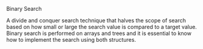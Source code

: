 Binary Search

A divide and conquer search technique that halves the scope of search 
based on how small or large the search value is compared to a target value.
Binary search is performed on arrays and trees and it is essential to know 
how to implement the search using both structures.



